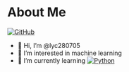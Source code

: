 # About Me
[![GitHub](https://img.shields.io/badge/Github-%40lyc280705-informational.svg)](https://github.com/lyc280705)
- 👋 Hi, I’m @lyc280705
- 👀 I’m interested in machine learning
- 🌱 I’m currently learning [![Python](https://img.shields.io/badge/Python-black?logo=python&logoColor=python&link=https%3A%2F%2Fpython.org)](https://www.python.org)

<!---
lyc280705/lyc280705 is a ✨ special ✨ repository because its `README.md` (this file) appears on your GitHub profile.
You can click the Preview link to take a look at your changes.
--->
